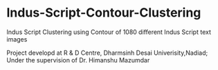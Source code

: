 # Indus-Script-Contour-Clustering
Indus Script Clustering using Contour of 1080 different Indus Script text images

Project developd at R & D Centre, Dharmsinh Desai Univerisity,Nadiad;
Under the supervision of Dr. Himanshu Mazumdar
